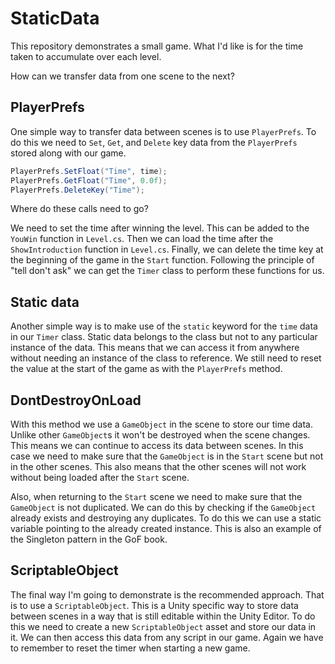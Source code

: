 # StaticData

This repository demonstrates a small game. What I'd like is for the time taken to accumulate over each level.

How can we transfer data from one scene to the next?

## PlayerPrefs

One simple way to transfer data between scenes is to use `PlayerPrefs`. To do this we need to `Set`, `Get`, and `Delete` key data from the `PlayerPrefs` stored along with our game.

```.cs
PlayerPrefs.SetFloat("Time", time);
PlayerPrefs.GetFloat("Time", 0.0f);
PlayerPrefs.DeleteKey("Time");
```

Where do these calls need to go?

We need to set the time after winning the level. This can be added to the `YouWin` function in `Level.cs`. Then we can load the time after the `ShowIntroduction` function in `Level.cs`. Finally, we can delete the time key at the beginning of the game in the `Start` function. Following the principle of "tell don't ask" we can get the `Timer` class to perform these functions for us.

## Static data

Another simple way is to make use of the `static` keyword for the `time` data in our `Timer` class. Static data belongs to the class but not to any particular instance of the data. This means that we can access it from anywhere without needing an instance of the class to reference. We still need to reset the value at the start of the game as with the `PlayerPrefs` method.

## DontDestroyOnLoad

With this method we use a `GameObject` in the scene to store our time data. Unlike other `GameObject`s it won't be destroyed when the scene changes. This means we can continue to access its data between scenes. In this case we need to make sure that the `GameObject` is in the `Start` scene but not in the other scenes. This also means that the other scenes will not work without being loaded after the `Start` scene.

Also, when returning to the `Start` scene we need to make sure that the `GameObject` is not duplicated. We can do this by checking if the `GameObject` already exists and destroying any duplicates. To do this we can use a static variable pointing to the already created instance. This is also an example of the Singleton pattern in the GoF book.

## ScriptableObject

The final way I'm going to demonstrate is the recommended approach. That is to use a `ScriptableObject`. This is a Unity specific way to store data between scenes in a way that is still editable within the Unity Editor. To do this we need to create a new `ScriptableObject` asset and store our data in it. We can then access this data from any script in our game. Again we have to remember to reset the timer when starting a new game.